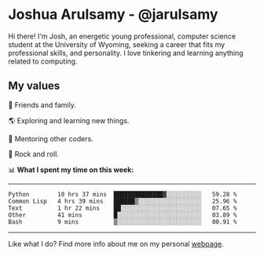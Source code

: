 # Joshua Arulsamy - @jarulsamy

Hi there! I'm Josh, an energetic young professional, computer science student at the University of Wyoming, seeking a career that fits my professional skills, and personality. I love tinkering and learning anything related to computing.

## My values

:yellow_heart: Friends and family.

:earth_americas: Exploring and learning new things.

:book: Mentoring other coders.

:guitar: Rock and roll.

:bar_chart: **What I spent my time on this week:**

------
<!--START_SECTION:waka-->
```text
Python        10 hrs 37 mins  ██████████████▓░░░░░░░░░░   59.28 % 
Common Lisp   4 hrs 39 mins   ██████▒░░░░░░░░░░░░░░░░░░   25.96 % 
Text          1 hr 22 mins    ██░░░░░░░░░░░░░░░░░░░░░░░   07.65 % 
Other         41 mins         █░░░░░░░░░░░░░░░░░░░░░░░░   03.89 % 
Bash          9 mins          ▒░░░░░░░░░░░░░░░░░░░░░░░░   00.91 % 
```
<!--END_SECTION:waka-->
------

Like what I do? Find more info about me on my personal [webpage](https://arulsamy.me).
